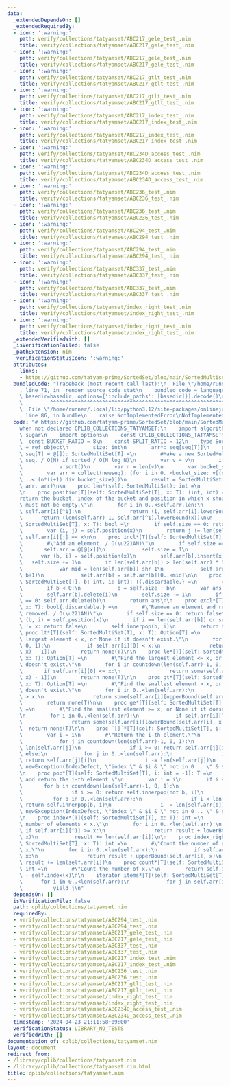 ```yaml
---
data:
  _extendedDependsOn: []
  _extendedRequiredBy:
  - icon: ':warning:'
    path: verify/collections/tatyamset/ABC217_gele_test_.nim
    title: verify/collections/tatyamset/ABC217_gele_test_.nim
  - icon: ':warning:'
    path: verify/collections/tatyamset/ABC217_gele_test_.nim
    title: verify/collections/tatyamset/ABC217_gele_test_.nim
  - icon: ':warning:'
    path: verify/collections/tatyamset/ABC217_gtlt_test_.nim
    title: verify/collections/tatyamset/ABC217_gtlt_test_.nim
  - icon: ':warning:'
    path: verify/collections/tatyamset/ABC217_gtlt_test_.nim
    title: verify/collections/tatyamset/ABC217_gtlt_test_.nim
  - icon: ':warning:'
    path: verify/collections/tatyamset/ABC217_index_test_.nim
    title: verify/collections/tatyamset/ABC217_index_test_.nim
  - icon: ':warning:'
    path: verify/collections/tatyamset/ABC217_index_test_.nim
    title: verify/collections/tatyamset/ABC217_index_test_.nim
  - icon: ':warning:'
    path: verify/collections/tatyamset/ABC234D_access_test_.nim
    title: verify/collections/tatyamset/ABC234D_access_test_.nim
  - icon: ':warning:'
    path: verify/collections/tatyamset/ABC234D_access_test_.nim
    title: verify/collections/tatyamset/ABC234D_access_test_.nim
  - icon: ':warning:'
    path: verify/collections/tatyamset/ABC236_test_.nim
    title: verify/collections/tatyamset/ABC236_test_.nim
  - icon: ':warning:'
    path: verify/collections/tatyamset/ABC236_test_.nim
    title: verify/collections/tatyamset/ABC236_test_.nim
  - icon: ':warning:'
    path: verify/collections/tatyamset/ABC294_test_.nim
    title: verify/collections/tatyamset/ABC294_test_.nim
  - icon: ':warning:'
    path: verify/collections/tatyamset/ABC294_test_.nim
    title: verify/collections/tatyamset/ABC294_test_.nim
  - icon: ':warning:'
    path: verify/collections/tatyamset/ABC337_test_.nim
    title: verify/collections/tatyamset/ABC337_test_.nim
  - icon: ':warning:'
    path: verify/collections/tatyamset/ABC337_test_.nim
    title: verify/collections/tatyamset/ABC337_test_.nim
  - icon: ':warning:'
    path: verify/collections/tatyamset/index_right_test_.nim
    title: verify/collections/tatyamset/index_right_test_.nim
  - icon: ':warning:'
    path: verify/collections/tatyamset/index_right_test_.nim
    title: verify/collections/tatyamset/index_right_test_.nim
  _extendedVerifiedWith: []
  _isVerificationFailed: false
  _pathExtension: nim
  _verificationStatusIcon: ':warning:'
  attributes:
    links:
    - https://github.com/tatyam-prime/SortedSet/blob/main/SortedMultiset.py
  bundledCode: "Traceback (most recent call last):\n  File \"/home/runner/.local/lib/python3.12/site-packages/onlinejudge_verify/documentation/build.py\"\
    , line 71, in _render_source_code_stat\n    bundled_code = language.bundle(stat.path,\
    \ basedir=basedir, options={'include_paths': [basedir]}).decode()\n          \
    \         ^^^^^^^^^^^^^^^^^^^^^^^^^^^^^^^^^^^^^^^^^^^^^^^^^^^^^^^^^^^^^^^^^^^^^^^^^^^^^^^^^\n\
    \  File \"/home/runner/.local/lib/python3.12/site-packages/onlinejudge_verify/languages/nim.py\"\
    , line 86, in bundle\n    raise NotImplementedError\nNotImplementedError\n"
  code: "# https://github.com/tatyam-prime/SortedSet/blob/main/SortedMultiset.py\n\
    when not declared CPLIB_COLLECTIONS_TATYAMSET:\n    import algorithm, math, sequtils,\
    \ sugar\n    import options\n    const CPLIB_COLLECTIONS_TATYAMSET* = 1\n\n  \
    \  const BUCKET_RATIO = 8\n    const SPLIT_RATIO = 12\n    type SortedMultiSet*[T]\
    \ = ref object\n        size: int\n        arr*: seq[seq[T]]\n    proc initSortedMultiset*[T](v:\
    \ seq[T] = @[]): SortedMultiSet[T] =\n        #Make a new SortedMultiset from\
    \ seq. / O(N) if sorted / O(N log N)\n        var v = v\n        if not isSorted(v):\n\
    \            v.sort()\n        var n = len(v)\n        var bucket_size = int(ceil(sqrt(n/BUCKET_RATIO)))\n\
    \        var arr = collect(newseq): (for i in 0..<bucket_size: v[(n*i div bucket_size)\
    \ ..< (n*(i+1) div bucket_size)])\n        result = SortedMultiSet[T](size: n,\
    \ arr: arr)\n\n    proc len*(self: SortedMultiSet): int =\n        return self.size\n\
    \n    proc position[T](self: SortedMultiSet[T], x: T): (int, int) =\n        #\"\
    return the bucket, index of the bucket and position in which x should be. self\
    \ must not be empty.\"\n        for i in 0..<self.arr.len:\n            if x <=\
    \ self.arr[i][^1]:\n                return (i, self.arr[i].lowerBound(x))\n  \
    \      return (len(self.arr)-1, self.arr[^1].lowerBound(x))\n\n    proc contains*[T](self:\
    \ SortedMultiSet[T], x: T): bool =\n        if self.size == 0: return false\n\
    \        var (i, j) = self.position(x)\n        return j != len(self.arr[i]) and\
    \ self.arr[i][j] == x\n\n    proc incl*[T](self: SortedMultiSet[T], x: T) =\n\
    \        #\"Add an element. / O(\u221AN)\"\n        if self.size == 0:\n     \
    \       self.arr = @[@[x]]\n            self.size = 1\n            return\n  \
    \      var (b, i) = self.position(x)\n        self.arr[b].insert(x, i)\n     \
    \   self.size += 1\n        if len(self.arr[b]) > len(self.arr) * SPLIT_RATIO:\n\
    \            var mid = len(self.arr[b]) shr 1\n            self.arr.insert(self.arr[b][mid..<len(self.arr[b])],\
    \ b+1)\n            self.arr[b] = self.arr[b][0..<mid]\n\n    proc innerpop[T](self:\
    \ SortedMultiSet[T], b: int, i: int): T{.discardable.} =\n        var b = b\n\
    \        if b < 0:\n            b = self.size + b\n        var ans = self.arr[b][i]\n\
    \        self.arr[b].delete(i)\n        self.size -= 1\n        if len(self.arr[b])\
    \ == 0: self.arr.delete(b)\n        return ans\n\n    proc excl*[T](self: SortedMultiSet[T],\
    \ x: T): bool{.discardable.} =\n        #\"Remove an element and return True if\
    \ removed. / O(\u221AN)\"\n        if self.size == 0: return false\n        var\
    \ (b, i) = self.position(x)\n        if i == len(self.arr[b]) or self.arr[b][i]\
    \ != x: return false\n        self.innerpop(b, i)\n        return true\n\n   \
    \ proc lt*[T](self: SortedMultiSet[T], x: T): Option[T] =\n        #\"Find the\
    \ largest element < x, or None if it doesn't exist.\"\n        for i in countdown(len(self.arr)-1,\
    \ 0, 1):\n            if self.arr[i][0] < x:\n                return some(self.arr[i][lowerBound(self.arr[i],\
    \ x) - 1])\n        return none(T)\n\n    proc le*[T](self: SortedMultiSet[T],\
    \ x: T): Option[T] =\n        #\"Find the largest element <= x, or None if it\
    \ doesn't exist.\"\n        for i in countdown(len(self.arr)-1, 0, 1):\n     \
    \       if self.arr[i][0] <= x:\n                return some(self.arr[i][upperBound(self.arr[i],\
    \ x) - 1])\n        return none(T)\n\n    proc gt*[T](self: SortedMultiSet[T],\
    \ x: T): Option[T] =\n        #\"Find the smallest element > x, or None if it\
    \ doesn't exist.\"\n        for i in 0..<len(self.arr):\n            if self.arr[i][^1]\
    \ > x:\n                return some(self.arr[i][upperBound(self.arr[i], x)])\n\
    \        return none(T)\n\n    proc ge*[T](self: SortedMultiSet[T], x: T): Option[T]\
    \ =\n        #\"Find the smallest element >= x, or None if it doesn't exist.\"\
    \n        for i in 0..<len(self.arr):\n            if self.arr[i][^1] >= x:\n\
    \                return some(self.arr[i][lowerBound(self.arr[i], x)])\n      \
    \  return none(T)\n\n    proc `[]`*[T](self: SortedMultiSet[T], i: int): T =\n\
    \        var i = i\n        #\"Return the i-th element.\"\n        if i < 0:\n\
    \            for j in countdown(len(self.arr)-1, 0, 1):\n                i +=\
    \ len(self.arr[j])\n                if i >= 0: return self.arr[j][i]\n       \
    \ else:\n            for j in 0..<len(self.arr):\n                if i < len(self.arr[j]):\
    \ return self.arr[j][i]\n                i -= len(self.arr[j])\n        raise\
    \ newException(IndexDefect, \"index \" & $i & \" not in 0 .. \" & $(self.size-1))\n\
    \n    proc pop*[T](self: SortedMultiSet[T], i: int = -1): T =\n        #\"Pop\
    \ and return the i-th element.\"\n        var i = i\n        if i < 0:\n     \
    \       for b in countdown(len(self.arr)-1, 0, 1):\n                i += len(self.arr[b])\n\
    \                if i >= 0: return self.innerpop(not b, i)\n        else:\n  \
    \          for b in 0..<len(self.arr):\n                if i < len(self.arr[b]):\
    \ return self.innerpop(b, i)\n                i -= len(self.arr[b])\n        raise\
    \ newException(IndexDefect, \"index \" & $i & \" not in 0 .. \" & $(self.size-1))\n\
    \n    proc index*[T](self: SortedMultiSet[T], x: T): int =\n        #\"Count the\
    \ number of elements < x.\"\n        for i in 0..<len(self.arr):\n           \
    \ if self.arr[i][^1] >= x:\n                return result + lowerBound(self.arr[i],\
    \ x)\n            result += len(self.arr[i])\n\n    proc index_right*[T](self:\
    \ SortedMultiSet[T], x: T): int =\n        #\"Count the number of elements <=\
    \ x.\"\n        for i in 0..<len(self.arr):\n            if self.arr[i][^1] >\
    \ x:\n                return result + upperBound(self.arr[i], x)\n           \
    \ result += len(self.arr[i])\n    proc count*[T](self: SortedMultiSet[T], x: T):\
    \ int =\n        #\"Count the number of x.\"\n        return self.index_right(x)\
    \ - self.index(x)\n\n    iterator items*[T](self: SortedMultiSet[T]): T =\n  \
    \      for i in 0..<len(self.arr):\n            for j in self.arr[i]:\n      \
    \          yield j\n"
  dependsOn: []
  isVerificationFile: false
  path: cplib/collections/tatyamset.nim
  requiredBy:
  - verify/collections/tatyamset/ABC294_test_.nim
  - verify/collections/tatyamset/ABC294_test_.nim
  - verify/collections/tatyamset/ABC217_gele_test_.nim
  - verify/collections/tatyamset/ABC217_gele_test_.nim
  - verify/collections/tatyamset/ABC337_test_.nim
  - verify/collections/tatyamset/ABC337_test_.nim
  - verify/collections/tatyamset/ABC217_index_test_.nim
  - verify/collections/tatyamset/ABC217_index_test_.nim
  - verify/collections/tatyamset/ABC236_test_.nim
  - verify/collections/tatyamset/ABC236_test_.nim
  - verify/collections/tatyamset/ABC217_gtlt_test_.nim
  - verify/collections/tatyamset/ABC217_gtlt_test_.nim
  - verify/collections/tatyamset/index_right_test_.nim
  - verify/collections/tatyamset/index_right_test_.nim
  - verify/collections/tatyamset/ABC234D_access_test_.nim
  - verify/collections/tatyamset/ABC234D_access_test_.nim
  timestamp: '2024-04-23 21:11:58+09:00'
  verificationStatus: LIBRARY_NO_TESTS
  verifiedWith: []
documentation_of: cplib/collections/tatyamset.nim
layout: document
redirect_from:
- /library/cplib/collections/tatyamset.nim
- /library/cplib/collections/tatyamset.nim.html
title: cplib/collections/tatyamset.nim
---
```

